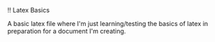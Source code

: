 !! Latex Basics

A basic latex file where I'm just learning/testing the basics of latex in preparation for a document I'm creating.